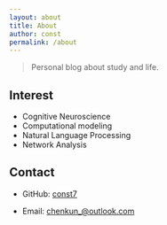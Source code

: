 ```yaml
---
layout: about
title: About
author: const
permalink: /about
---
```


> Personal blog about study and life.

## Interest

- Cognitive Neuroscience
- Computational modeling
- Natural Language Processing
- Network Analysis

## Contact

- GitHub: [const7](https://github.com/const7)

- Email: <chenkun_@outlook.com>

<!-- ## GitHub Chart

![GitHub Chart](https://ghchart.rshah.org/const7) -->
